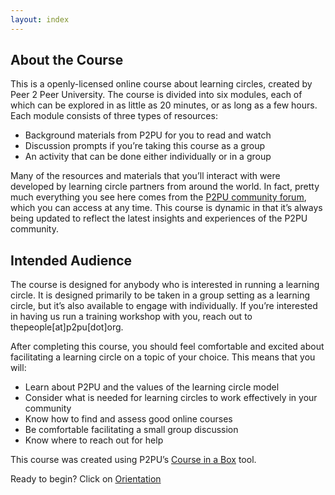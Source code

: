 ```yaml
---
layout: index
---
```

## About the Course
This is a openly-licensed online course about learning circles, created by Peer 2 Peer University. The course is divided into six modules, each of which can be explored in as little as 20 minutes, or as long as a few hours. Each module consists of three types of resources:
- Background materials from P2PU for you to read and watch
- Discussion prompts if you’re taking this course as a group
- An activity that can be done either individually or in a group

Many of the resources and materials that you’ll interact with were developed by learning circle partners from around the world. In fact, pretty much everything you see here comes from the [P2PU community forum](https://community.p2pu.org/), which you can access at any time. This course is dynamic in that it’s always being updated to reflect the latest insights and experiences of the P2PU community. 
## Intended Audience
The course is designed for anybody who is interested in running a learning circle. It is designed primarily to be taken in a group setting as a learning circle, but it’s also available to engage with individually. If you’re interested in having us run a training workshop with you, reach out to thepeople[at]p2pu[dot]org.

After completing this course, you should feel comfortable and excited about facilitating a learning circle on a topic of your choice. This means that you will: 
- Learn about P2PU and the values of the learning circle model 
- Consider what is needed for learning circles to work effectively in your community
- Know how to find and assess good online courses
- Be comfortable facilitating a small group discussion
- Know where to reach out for help

This course was created using P2PU’s [Course in a Box](https://howto.p2pu.org/) tool.

Ready to begin? Click on [Orientation](https://p2pu.github.io/facilitate-course/modules/orientation/activity-check-in/)






